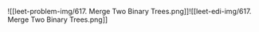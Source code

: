 ![[leet-problem-img/617. Merge Two Binary Trees.png]]![[leet-edi-img/617. Merge Two Binary Trees.png]]